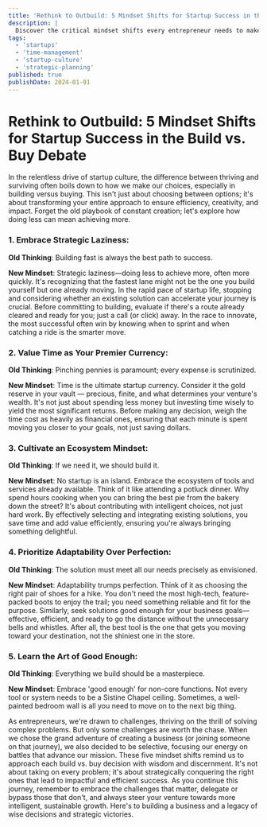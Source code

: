 ```yaml
---
title: 'Rethink to Outbuild: 5 Mindset Shifts for Startup Success in the Build vs. Buy Debate'
description: |
  Discover the critical mindset shifts every entrepreneur needs to make in the build vs. buy debate. Learn how embracing strategic laziness, valuing time, cultivating an ecosystem, prioritizing adaptability, and mastering 'good enough' can transform your startup's approach to growth and innovation.
tags:
  - 'startups'
  - 'time-management'
  - 'startup-culture'
  - 'strategic-planning'
published: true
publishDate: 2024-01-01
---
```


# Rethink to Outbuild: 5 Mindset Shifts for Startup Success in the Build vs. Buy Debate

In the relentless drive of startup culture, the difference between thriving and surviving often boils down to how we make our choices, especially in building versus buying. This isn't just about choosing between options; it's about transforming your entire approach to ensure efficiency, creativity, and impact. Forget the old playbook of constant creation; let's explore how doing less can mean achieving more.

### **1. Embrace Strategic Laziness:**

**Old Thinking**: Building fast is always the best path to success.

**New Mindset**: Strategic laziness—doing less to achieve more, often more quickly. It's recognizing that the fastest lane might not be the one you build yourself but one already moving. In the rapid pace of startup life, stopping and considering whether an existing solution can accelerate your journey is crucial. Before committing to building, evaluate if there's a route already cleared and ready for you; just a call (or click) away. In the race to innovate, the most successful often win by knowing when to sprint and when catching a ride is the smarter move.

### **2. Value Time as Your Premier Currency:**

**Old Thinking**: Pinching pennies is paramount; every expense is scrutinized.

**New Mindset**: Time is the ultimate startup currency. Consider it the gold reserve in your vault — precious, finite, and what determines your venture's wealth. It's not just about spending less money but investing time wisely to yield the most significant returns. Before making any decision, weigh the time cost as heavily as financial ones, ensuring that each minute is spent moving you closer to your goals, not just saving dollars.

### **3. Cultivate an Ecosystem Mindset:**

**Old Thinking**: If we need it, we should build it.

**New Mindset**: No startup is an island. Embrace the ecosystem of tools and services already available. Think of it like attending a potluck dinner. Why spend hours cooking when you can bring the best pie from the bakery down the street? It's about contributing with intelligent choices, not just hard work. By effectively selecting and integrating existing solutions, you save time and add value efficiently, ensuring you're always bringing something delightful.

### **4. Prioritize Adaptability Over Perfection:**

**Old Thinking**: The solution must meet all our needs precisely as envisioned.

**New Mindset**: Adaptability trumps perfection. Think of it as choosing the right pair of shoes for a hike. You don't need the most high-tech, feature-packed boots to enjoy the trail; you need something reliable and fit for the purpose. Similarly, seek solutions good enough for your business goals—effective, efficient, and ready to go the distance without the unnecessary bells and whistles. After all, the best tool is the one that gets you moving toward your destination, not the shiniest one in the store.

### **5. Learn the Art of Good Enough:**

**Old Thinking**: Everything we build should be a masterpiece.

**New Mindset**: Embrace 'good enough' for non-core functions. Not every tool or system needs to be a Sistine Chapel ceiling. Sometimes, a well-painted bedroom wall is all you need to move on to the next big thing.

As entrepreneurs, we're drawn to challenges, thriving on the thrill of solving complex problems. But only some challenges are worth the chase. When we chose the grand adventure of creating a business (or joining someone on that journey), we also decided to be selective, focusing our energy on battles that advance our mission. These five mindset shifts remind us to approach each build vs. buy decision with wisdom and discernment. It's not about taking on every problem; it's about strategically conquering the right ones that lead to impactful and efficient success. As you continue this journey, remember to embrace the challenges that matter, delegate or bypass those that don't, and always steer your venture towards more intelligent, sustainable growth. Here's to building a business and a legacy of wise decisions and strategic victories.

